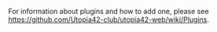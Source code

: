 For information about plugins and how to add one, please see https://github.com/Utopia42-club/utopia42-web/wiki/Plugins.
